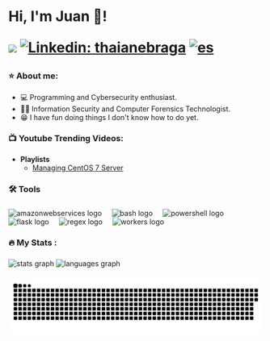 <h1>Hi, I'm Juan 👋!

[<img src="https://img.shields.io/youtube/channel/views/UCCHzyYPW5fJC61xxdzc5pxA" />][youtube]
[![Linkedin: thaianebraga](https://img.shields.io/badge/-juanemiliomateo-blue?style=flat-square&logo=Linkedin&logoColor=white)][linkedin]
[![es](https://img.shields.io/badge/lang-es-yellow.svg)](https://github.com/juanemiliomateo/juanemiliomateo/blob/master/README.es.md)

[youtube]: https://www.youtube.com/@juanemiliomateo
[linkedin]: https://linkedin.com/in/juanemiliomateo


<h3>⭐ About me:</h3>

- 💻 Programming and Cybersecurity enthusiast.
- 👨‍🎓 Information Security and Computer Forensics Technologist.
- 😁 I have fun doing things I don't know how to do yet.

###

<h3>📺 Youtube Trending Videos:</h3>

- <b>Playlists</b>
  - [Managing CentOS 7 Server](https://www.youtube.com/playlist?list=PLKwSgKGxI_l9myMnd83gzik3IYiXdaN7f)

<h3 align="left">🛠 Tools</h3>

###

<div align="left">
  <img src="https://skillicons.dev/icons?i=aws" height="40" alt="amazonwebservices logo"  />
  <img width="12" />
  <img src="https://skillicons.dev/icons?i=bash" height="40" alt="bash logo"  />
  <img width="12" />
  <img src="https://skillicons.dev/icons?i=powershell" height="40" alt="powershell logo"  />
  <img width="12" />
  <img src="https://skillicons.dev/icons?i=flask" height="40" alt="flask logo"  />
  <img width="12" />
  <img src="https://skillicons.dev/icons?i=regex" height="40" alt="regex logo"  />
  <img width="12" />
  <img src="https://skillicons.dev/icons?i=workers" height="40" alt="workers logo"  />
</div>

###

<h3 align="left">🔥 My Stats :</h3>

###

<div align="left">
  <img src="https://github-readme-stats.vercel.app/api?username=juanemiliomateo&hide_title=true&hide_rank=false&show_icons=true&include_all_commits=false&count_private=true&disable_animations=false&theme=github_dark&locale=en&hide_border=true&order=1" height="150" alt="stats graph"  />
  <img src="https://github-readme-stats.vercel.app/api/top-langs?username=juanemiliomateo&locale=en&hide_title=false&layout=compact&card_width=320&langs_count=3&theme=github_dark&hide_border=true&order=2" height="105" alt="languages graph"  />
</div>

###

<img src="https://raw.githubusercontent.com/juanemiliomateo/juanemiliomateo/output/snake.svg" alt="Snake animation" />

###
